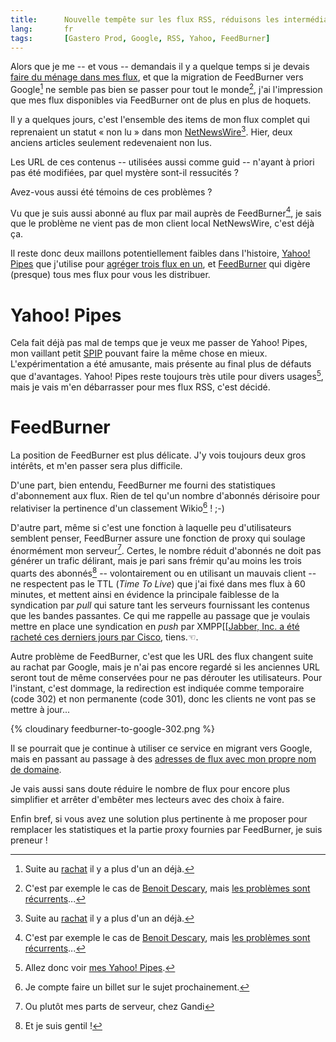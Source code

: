 ```yaml
---
title:      Nouvelle tempête sur les flux RSS, réduisons les intermédiaires !
lang:       fr
tags:       [Gastero Prod, Google, RSS, Yahoo, FeedBurner]
---
```


Alors que je me -- et vous -- demandais il y a quelque temps si je devais [faire du ménage dans mes flux](/2008/07/faut-il-que-je-revienne-a-un-unique-flux-rss.html), et que la migration de FeedBurner vers Google[^1] ne semble pas bien se passer pour tout le monde[^2], j'ai l'impression que mes flux disponibles via FeedBurner ont de plus en plus de hoquets.


[^1]: Suite au [rachat](http://googleblog.blogspot.com/2007/06/adding-more-flare.html) il y a plus d'un an déjà.

[^2]: C'est par exemple le cas de [Benoit Descary](http://descary.com/feedburner-integre-a-google-rien-ne-va-plus/), mais [les problèmes sont récurrents](http://groups.google.com/group/feedburner/web/known-issues-workarounds)...

Il y a quelques jours, c'est l'ensemble des items de mon flux complet qui reprenaient un statut « non lu » dans mon [NetNewsWire](http://www.newsgator.com/Individuals/NetNewsWire/)[^1]. Hier, deux anciens articles seulement redevenaient non lus.

Les URL de ces contenus -- utilisées aussi comme guid -- n'ayant à priori pas été modifiées, par quel mystère sont-il ressucités ?

Avez-vous aussi été témoins de ces problèmes ?

Vu que je suis aussi abonné au flux par mail auprès de FeedBurner[^2], je sais que le problème ne vient pas de mon client local NetNewsWire, c'est déjà ça.

Il reste donc deux maillons potentiellement faibles dans l'histoire, [Yahoo! Pipes](http://pipes.yahoo.com/) que j'utilise pour [agréger trois flux en un](/2008/02/avis-de-turbulences-dans-les-flux-rss-de-gastero-prod.html), et [FeedBurner](http://www.feedburner.com/) qui digère (presque) tous mes flux pour vous les distribuer.

# Yahoo! Pipes


Cela fait déjà pas mal de temps que je veux me passer de Yahoo! Pipes, mon vaillant petit [SPIP](http://www.spip.net/) pouvant faire la même chose en mieux. L'expérimentation a été amusante, mais présente au final plus de défauts que d'avantages. Yahoo! Pipes reste toujours très utile pour divers usages[^3], mais je vais m'en débarrasser pour mes flux RSS, c'est décidé.

# FeedBurner


La position de FeedBurner est plus délicate. J'y vois toujours deux gros intérêts, et m'en passer sera plus difficile.

D'une part, bien entendu, FeedBurner me fourni des statistiques d'abonnement aux flux. Rien de tel qu'un nombre d'abonnés dérisoire pour relativiser la pertinence d'un classement Wikio[^4] ! ;-)

D'autre part, même si c'est une fonction à laquelle peu d'utilisateurs semblent penser, FeedBurner assure une fonction de proxy qui soulage énormément mon serveur[^5]. Certes, le nombre réduit d'abonnés ne doit pas générer un trafic délirant, mais je pari sans frémir qu'au moins les trois quarts des abonnés[^6] -- volontairement ou en utilisant un mauvais client -- ne respectent pas le TTL (*Time To Live*) que j'ai fixé dans mes flux à 60 minutes, et mettent ainsi en évidence la principale faiblesse de la syndication par *pull* qui sature tant les serveurs fournissant les contenus que les bandes passantes. Ce qui me rappelle au passage que je voulais mettre en place une syndication en *push* par XMPP[[[Jabber, Inc. a été racheté ces derniers jours par Cisco](http://newsroom.cisco.com/dlls/2008/corp_091908.html), tiens.☜.

Autre problème de FeedBurner, c'est que les URL des flux changent suite au rachat par Google, mais je n'ai pas encore regardé si les anciennes URL seront tout de même conservées pour ne pas dérouter les utilisateurs. Pour l'instant, c'est dommage, la redirection est indiquée comme temporaire (code 302) et non permanente (code 301), donc les clients ne vont pas se mettre à jour...

{% cloudinary feedburner-to-google-302.png %}


Il se pourrait que je continue à utiliser ce service en migrant vers Google, mais en passant au passage à des [adresses de flux avec mon propre nom de domaine](http://lapin-blanc.net/30/03/2008/feedburner-votre-nom-domaine/).

Je vais aussi sans doute réduire le nombre de flux pour encore plus simplifier et arrêter d'embêter mes lecteurs avec des choix à faire.

Enfin bref, si vous avez une solution plus pertinente à me proposer pour remplacer les statistiques et la partie proxy fournies par FeedBurner, je suis preneur !


[^1]: Oui, je suis abonné à mes propres flux pour contrôler qu'ils fonctionnent bien, et j'en connais qui devraient faire de même...

[^2]: Deux précautions valent mieux qu'une...

[^3]: Allez donc voir [mes Yahoo! Pipes](http://pipes.yahoo.com/nicolashoizey).

[^4]: Je compte faire un billet sur le sujet prochainement.

[^5]: Ou plutôt mes parts de serveur, chez Gandi

[^6]: Et je suis gentil !
